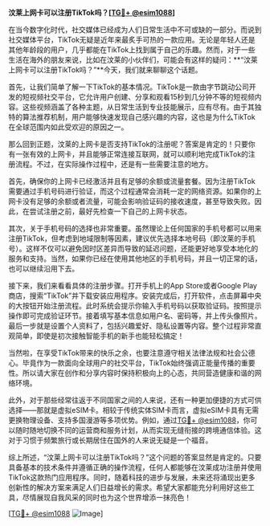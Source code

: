 **汶莱上网卡可以注册TikTok吗？[[TG💪+ @esim1088](https://t.me/s/esim1088)]**

在当今数字化时代，社交媒体已经成为人们日常生活中不可或缺的一部分。而说到社交媒体平台，TikTok无疑是近年来最炙手可热的一款应用。无论是年轻人还是其他年龄段的用户，几乎都能在TikTok上找到属于自己的乐趣。然而，对于一些生活在海外的朋友来说，比如在汶莱的小伙伴们，可能会有这样的疑问：**“汶莱上网卡可以注册TikTok吗？”**今天，我们就来聊聊这个话题。

首先，让我们简单了解一下TikTok的基本情况。TikTok是一款由字节跳动公司开发的短视频社交平台，它允许用户创建、分享和观看15秒到几分钟不等的短视频内容。这些视频涵盖了各种主题，从日常生活到专业技能展示，应有尽有。由于其独特的算法推荐机制，用户能够快速发现自己感兴趣的内容，这也是为什么TikTok在全球范围内如此受欢迎的原因之一。

那么回到正题，汶莱的上网卡是否支持TikTok的注册呢？答案是肯定的！只要你有一张有效的上网卡，并且能够正常连接互联网，就可以顺利地完成TikTok的注册流程。不过，在实际操作过程中，还是有一些需要注意的地方。

首先，确保你的上网卡已经激活并且有足够的余额或流量套餐。因为注册TikTok需要通过手机号码进行验证，而这个过程通常会消耗一定的网络资源。如果你的上网卡没有足够的余额或者流量，可能会影响验证码的接收速度，甚至导致失败。因此，在尝试注册之前，最好先检查一下自己的上网卡状态。

其次，关于手机号码的选择也非常重要。虽然理论上任何国家的手机号都可以用来注册TikTok，但考虑到地域限制等因素，建议优先选择本地号码（即汶莱的手机号）。这样不仅可以避免因时区差异而导致的延迟问题，还能更好地享受本地化的服务和支持。当然，如果你已经在使用其他地区的手机号码，并且一切正常的话，也可以继续沿用下去。

接下来，我们来看看具体的注册步骤。打开手机上的App Store或者Google Play商店，搜索“TikTok”并下载安装应用程序。安装完成后，打开软件，点击屏幕中央的大按钮开始注册流程。此时系统会提示你输入手机号码以获取验证码。按照提示操作即可完成验证环节。接着填写基本信息如用户名、密码等，并上传头像照片。最后一步就是设置个人资料了，包括兴趣爱好、隐私设置等内容。整个过程非常直观简单，即使是初次接触智能手机的新手也能轻松搞定！

当然啦，在享受TikTok带来的快乐之余，也要注意遵守相关法律法规和社会公德心。毕竟作为一款面向全球用户的社交平台，TikTok始终强调正能量传播的重要性。所以请大家在创作和分享内容时保持积极向上的心态，共同营造健康和谐的网络环境。

此外，对于那些经常往返于不同国家之间的人来说，还有一种更加便捷的方式可供选择——那就是虚拟eSIM卡。相较于传统实体SIM卡而言，虚拟eSIM卡具有无需更换物理设备、支持多国漫游等多项优势。例如，通过[TG💪+ @esim1088](https://t.me/s/esim1088)，你可以随时随地切换不同的运营商和服务计划，从而实现无缝衔接的跨境通信体验。这对于习惯于频繁旅行或长期居住在国外的人来说无疑是一个福音。

综上所述，“汶莱上网卡可以注册TikTok吗？”这个问题的答案显然是肯定的。只要具备基本的技术条件并遵循正确的操作流程，任何人都能够在汶莱成功注册并使用TikTok这款热门应用程序。同时，随着科技的进步与发展，未来还将涌现出更多创新性的解决方案来满足人们日益增长的需求。希望大家都能充分利用好这些工具，尽情展现自我风采的同时也为这个世界增添一抹亮色！

[[TG💪+ @esim1088](https://t.me/s/esim1088) ![Image](https://i.postimg.cc/4NQfJmqS/Snipaste-2025-05-13-00-14-12.png)]